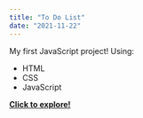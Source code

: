 ```yaml
---
title: "To Do List"
date: "2021-11-22"
---
```

My first JavaScript project!
Using:
- HTML
- CSS
- JavaScript

[**Click to explore!**](https://rococo-concha-b09d55.netlify.app)